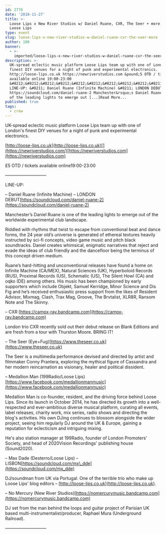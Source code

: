 ```yaml
---
id: 2776
date: '2018-11-27'
title: >-
  Loose Lips x New River Studios w/ Daniel Ruane, CXR, The Seer + more... -
  Loose Lips
type: event
slug: loose-lips-x-new-river-studios-w-daniel-ruane-cxr-the-seer-more
author: 100
banner:
  - >-
    imported/loose-lips-x-new-river-studios-w-daniel-ruane-cxr-the-seer-more/image2776.jpeg
description: >-
  UK-spread eclectic music platform Loose Lips team up with one of London&#39;s
  finest DIY venues for a night of punk and experimental electronics.
  http://loose-lips.co.uk https://newriverstudios.com &pound;5 OTD / tickets
  available online 19:00-23:00
  &#8212;&#8212;&#8212;&#8212;&#8212;&#8212;&#8212;&#8212;&#8212;&#8211;
  LINE-UP: &#8211; Daniel Ruane (Infinite Machine) &#8211; LONDON DEBUT
  https://soundcloud.com/daniel-ruane-2 Manchester&rsquo;s Daniel Ruane is one
  of the leading lights to emerge out [...]Read More...
published: true
tags:
  - crew
---
```

UK-spread eclectic music platform Loose Lips team up with one of London's finest DIY venues for a night of punk and experimental electronics.

[](http://loose-lips.co.uk/)[http://loose-lips.co.uk](http://loose-lips.co.uk)[](https://newriverstudios.com/)[https://newriverstudios.com](https://newriverstudios.com)

£5 OTD / tickets available online19:00-23:00

—————————–

LINE-UP:

– Daniel Ruane (Infinite Machine) – LONDON DEBUT[](https://soundcloud.com/daniel-ruane-2)[https://soundcloud.com/daniel-ruane-2](https://soundcloud.com/daniel-ruane-2)

Manchester’s Daniel Ruane is one of the leading lights to emerge out of the worldwide experimental club landscape.

Riddled with rhythms that twist to escape from conventional beat and dance forms, the 24 year old’s universe is generated of ethereal textures heavily instructed by sci-fi concepts, video game music and pitch black soundtracks. Daniel creates whimsical, enigmatic narratives that reject and evade the ideas of club friendly and the dancefloor being the terminus of this concept driven medium.

Ruane’s hard-hitting and unconventional releases have found a home on Infinite Machine (CA/MEX), Natural Sciences (UK), Hyperboloid Records (RUS), Proximal Records (US), Schematic (US), The Silent Howl (CA) and oqko (DE) among others. His music has been championed by early supporters which include Objekt, Samuel Kerridge, Minor Science and Dis Fig and he’s received enthusiastic press support from the likes of Resident Advisor, Mixmag, Clash, Trax Mag, Groove, The Brvtalist, XLR8R, Ransom Note and The Skinny.

– CXR [](https://campx-ray.bandcamp.com/)[https://campx-ray.bandcamp.com](https://campx-ray.bandcamp.com)

London trio CXR recently sold out their debut release on Blank Editions and are fresh from a tour with Thurston Moore. BRING IT!

– The Seer (Eye+Fug)[](https://www.theseer.co.uk/)[https://www.theseer.co.uk](https://www.theseer.co.uk)

The Seer is a multimedia performance devised and directed by artist and filmmaker Conny Prantera, exploring the mythical figure of Cassandra and her modern reincarnation as visionary, healer and political dissident.

– Medallion Man (199Radio/Loose Lips)[](https://www.facebook.com/medallionmanmusic)[https://www.facebook.com/medallionmanmusic](https://www.facebook.com/medallionmanmusic)

Medallion Man is co-founder, resident, and the driving force behind Loose Lips. Since its launch in October 2014, he has directed its growth into a well-respected and ever-ambitious diverse musical platform, curating all events, label releases, charity work, mix series, radio shows and directing the blog's activities. His own DJing continues to blossom alongside the wider project, seeing him regularly DJ around the UK & Europe, gaining a reputation for eclecticism and intriguing mixing.

He's also station manager at 199Radio, founder of London Promoters' Society, and head of 2020Vision Recordings' publishing house (Sound2020).

– Max Dade (Desterro/Loose Lips) – LISBON[](https://soundcloud.com/mx_dde)[https://soundcloud.com/mx\_dde](https://soundcloud.com/mx_dde)

DJ/soundman from UK via Portugal. One of the terrible trio who make up Loose Lips' blog editors – [](http://loose-lips.co.uk/)[http://loose-lips.co.uk](http://loose-lips.co.uk).

– No Mercury (New River Studios)[](https://nomercurymusic.bandcamp.com/)[https://nomercurymusic.bandcamp.com](https://nomercurymusic.bandcamp.com)

DJ set from the man behind the loops and guitar project of Parisian UK based multi-instrumentalist/producer, Raphael Mura (Underground Railroad).

—————————–